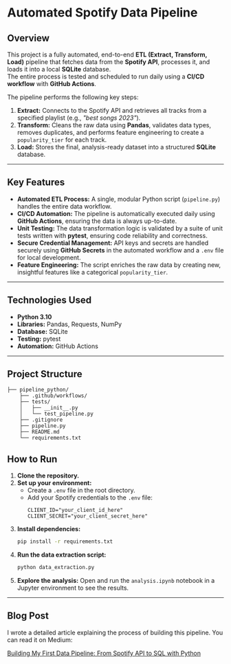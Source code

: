 # Automated Spotify Data Pipeline
## Overview

This project is a fully automated, end-to-end **ETL (Extract, Transform, Load)** pipeline that fetches data from the **Spotify API**, processes it, and loads it into a local **SQLite** database.  
The entire process is tested and scheduled to run daily using a **CI/CD workflow** with **GitHub Actions**.

The pipeline performs the following key steps:

1. **Extract:** Connects to the Spotify API and retrieves all tracks from a specified playlist (e.g., *"best songs 2023"*).  
2. **Transform:** Cleans the raw data using **Pandas**, validates data types, removes duplicates, and performs feature engineering to create a `popularity_tier` for each track.  
3. **Load:** Stores the final, analysis-ready dataset into a structured **SQLite** database.  

---

## Key Features

- **Automated ETL Process:** A single, modular Python script (`pipeline.py`) handles the entire data workflow.  
- **CI/CD Automation:** The pipeline is automatically executed daily using **GitHub Actions**, ensuring the data is always up-to-date.  
- **Unit Testing:** The data transformation logic is validated by a suite of unit tests written with **pytest**, ensuring code reliability and correctness.  
- **Secure Credential Management:** API keys and secrets are handled securely using **GitHub Secrets** in the automated workflow and a `.env` file for local development.  
- **Feature Engineering:** The script enriches the raw data by creating new, insightful features like a categorical `popularity_tier`.  

---

## Technologies Used

- **Python 3.10**  
- **Libraries:** Pandas, Requests, NumPy  
- **Database:** SQLite  
- **Testing:** pytest  
- **Automation:** GitHub Actions  

---

## Project Structure

```plaintext
├── pipeline_python/  
    ├── .github/workflows/    
    ├── tests/               
    │   ├── __init__.py
    │   └── test_pipeline.py
    ├── .gitignore           
    ├── pipeline.py          
    ├── README.md             
    └── requirements.txt      
```

## How to Run

1.  **Clone the repository.**
2.  **Set up your environment:**
      * Create a `.env` file in the root directory.
      * Add your Spotify credentials to the `.env` file:
        ```
        CLIENT_ID="your_client_id_here"
        CLIENT_SECRET="your_client_secret_here"
        ```
3.  **Install dependencies:**
    ```bash
    pip install -r requirements.txt
    ```
4.  **Run the data extraction script:**
    ```bash
    python data_extraction.py
    ```
5.  **Explore the analysis:** Open and run the `analysis.ipynb` notebook in a Jupyter environment to see the results.

---

## Blog Post

I wrote a detailed article explaining the process of building this pipeline. You can read it on Medium:

[Building My First Data Pipeline: From Spotify API to SQL with Python](https://medium.com/@kaungsithu.sallius/building-my-first-data-pipeline-from-spotify-api-to-sql-with-python-fff78ca0376e)

